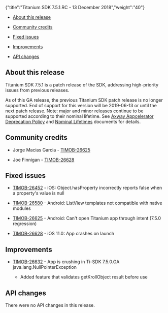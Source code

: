 {"title":"Titanium SDK 7.5.1.RC - 13 December 2018","weight":"40"}

* [About this release](#about-this-release)

* [Community credits](#community-credits)

* [Fixed issues](#fixed-issues)

* [Improvements](#improvements)

* [API changes](#api-changes)

## About this release

Titanium SDK 7.5.1 is a patch release of the SDK, addressing high-priority issues from previous releases.

As of this GA release, the previous Titanium SDK patch release is no longer supported. End of support for this version will be 2019-06-13 or until the next patch release. Note: major and minor releases continue to be supported according to their nominal lifetime. See [Axway Appcelerator Deprecation Policy](/docs/appc/AMPLIFY_Appcelerator_Services_Overview/Axway_Appcelerator_Deprecation_Policy/) and [Nominal Lifetimes](/docs/appc/AMPLIFY_Appcelerator_Services_Overview/Axway_Appcelerator_Product_Lifecycle/#nominal-lifetimes) documents for details.

## Community credits

* Jorge Macias Garcia - [TIMOB-26625](https://jira.appcelerator.org/browse/TIMOB-26625)

* Joe Finnigan - [TIMOB-26628](https://jira.appcelerator.org/browse/TIMOB-26628)

## Fixed issues

* [TIMOB-26452](https://jira.appcelerator.org/browse/TIMOB-26452) - iOS: Object.hasProperty incorrectly reports false when a property's value is null

* [TIMOB-26580](https://jira.appcelerator.org/browse/TIMOB-26580) - Android: ListView templates not compatible with native modules

* [TIMOB-26625](https://jira.appcelerator.org/browse/TIMOB-26625) - Android: Can't open Titanium app through intent (7.5.0 regression)

* [TIMOB-26628](https://jira.appcelerator.org/browse/TIMOB-26628) - iOS 11.0: App crashes on launch

## Improvements

* [TIMOB-26632](https://jira.appcelerator.org/browse/TIMOB-26632) - App is crushing in Ti-SDK 7.5.0.GA java.lang.NullPointerException

    * Added feature that validates getKrollObject result before use

## API changes

There were no API changes in this release.
